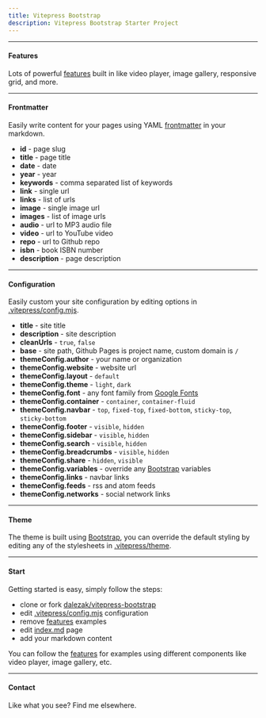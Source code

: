```yaml
---
title: Vitepress Bootstrap
description: Vitepress Bootstrap Starter Project
---
```


<jumbotron 
  title="Vitepress Bootstrap"
  subtitle="Static site generator using markdown for content built with Vitepress and Bootstrap"
  description="Customizable starter theme with responsive layout, dark mode, video player, photo gallery, and more"
  primaryText="See Features"
  primaryUrl="/features"
  secondaryText="Source Code"
  secondaryUrl="https://github.com/dalezak/vitepress-bootstrap"/>

---

#### Features

Lots of powerful [features](/features) built in like video player, image gallery, responsive grid, and more.

<feature-cards :limit="12" :columns="3" :more="false" />

---

#### Frontmatter

Easily write content for your pages using YAML [frontmatter](https://vitepress.dev/guide/frontmatter) in your markdown.

- **id** - page slug
- **title** - page title
- **date** - date
- **year** - year
- **keywords** - comma separated list of keywords
- **link** - single url
- **links** - list of urls
- **image** - single image url
- **images** - list of image urls
- **audio** - url to MP3 audio file
- **video** - url to YouTube video
- **repo** - url to Github repo
- **isbn** - book ISBN number
- **description** - page description

---

#### Configuration

Easily custom your site configuration by editing options in [.vitepress/config.mjs](https://github.com/dalezak/vitepress-bootstrap/blob/main/.vitepress/config.mjs).

- **title** - site title
- **description** - site description
- **cleanUrls** - `true`, `false`
- **base** - site path, Github Pages is project name, custom domain is `/`
- **themeConfig.author** - your name or organization
- **themeConfig.website** - website url
- **themeConfig.layout** - `default`
- **themeConfig.theme** - `light`, `dark`
- **themeConfig.font** - any font family from [Google Fonts](https://fonts.google.com)
- **themeConfig.container** - `container`, `container-fluid`
- **themeConfig.navbar** - `top`, `fixed-top`, `fixed-bottom`, `sticky-top`, `sticky-bottom`
- **themeConfig.footer** - `visible`, `hidden`
- **themeConfig.sidebar** - `visible`, `hidden`
- **themeConfig.search** - `visible`, `hidden`
- **themeConfig.breadcrumbs** - `visible`, `hidden`
- **themeConfig.share** - `hidden`, `visible`
- **themeConfig.variables** - override any [Bootstrap](https://getbootstrap.com) variables
- **themeConfig.links** - navbar links
- **themeConfig.feeds** - rss and atom feeds
- **themeConfig.networks** - social network links

---

#### Theme

The theme is built using [Bootstrap](https://getbootstrap.com), you can override the default styling by editing any of the stylesheets in [.vitepress/theme](https://github.com/dalezak/vitepress-bootstrap/blob/main/.vitepress/theme).

---

#### Start

Getting started is easy, simply follow the steps:

- clone or fork [dalezak/vitepress-bootstrap](https://github.com/dalezak/vitepress-bootstrap)
- edit [.vitepress/config.mjs](https://github.com/dalezak/vitepress-bootstrap/blob/main/.vitepress/config.mjs) configuration
- remove [features](https://github.com/dalezak/vitepress-bootstrap/tree/main/features) examples
- edit [index.md](https://github.com/dalezak/vitepress-bootstrap/blob/main/index.md) page
- add your markdown content

You can follow the [features](https://github.com/dalezak/vitepress-bootstrap/features) for examples using different components like video player, image gallery, etc.

---

#### Contact
Like what you see? Find me elsewhere.

<network-links />